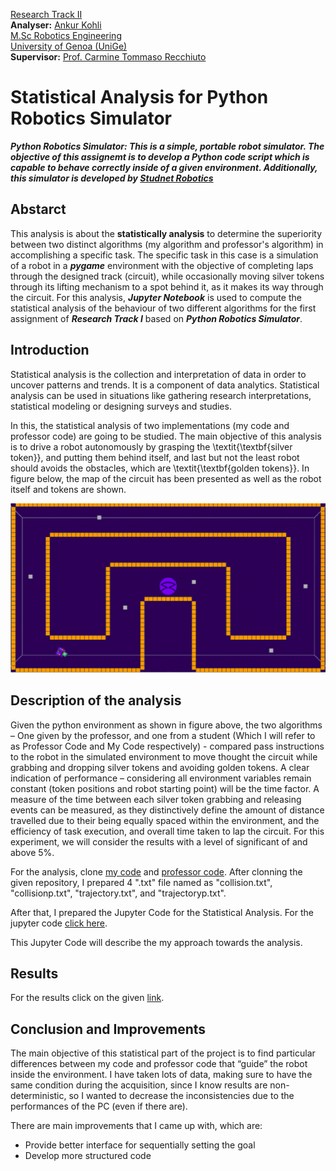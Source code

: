 [Research Track II](https://corsi.unige.it/en/off.f/2022/ins/60236)<br>
**Analyser:** [Ankur Kohli](https://github.com/ankurkohli007)<br>
[M.Sc Robotics Engineering](https://corsi.unige.it/corsi/10635)<br>
[University of Genoa (UniGe)](https://unige.it/en)<br>
**Supervisor:** [Prof. Carmine Tommaso Recchiuto](https://rubrica.unige.it/personale/UkNDWV1r)

# Statistical Analysis for Python Robotics Simulator

***Python Robotics Simulator: This is a simple, portable robot simulator. The objective of this assignemt is to develop a Python code script which is capable to behave correctly inside of a given environment. Additionally, this simulator is developed by [Studnet Robotics](https://studentrobotics.org/)***

## Abstarct

This analysis is about the **statistically analysis** to determine the superiority between two distinct algorithms (my algorithm and professor's algorithm) in accomplishing a specific task. The specific task in this case is a simulation of a robot in a ***pygame*** environment with the objective of completing laps through the designed track (circuit), while occasionally moving silver tokens through its lifting mechanism to a spot behind it, as it makes its way through the circuit. For this analysis, ***Jupyter Notebook*** is used to compute the statistical analysis of the behaviour of two different algorithms for the first assignment of ***Research Track I*** based on ***Python Robotics Simulator***.

## Introduction

Statistical analysis is the collection and interpretation of data in order to uncover patterns and trends. It is a component of data analytics. Statistical analysis can be used in situations like gathering research interpretations, statistical modeling or designing surveys and studies.

In this, the statistical analysis of two implementations (my code and professor code) are going to be studied. The main objective of this analysis is to drive a robot autonomously by grasping the \textit{\textbf{silver token}}, and putting them behind itself, and last but not the least robot should avoids the obstacles, which are \textit{\textbf{golden tokens}}. In figure below, the map of the circuit has been presented as well as the robot itself and tokens are shown.

![alt text](ImagesResults/circuit.png) 

## Description of the analysis

Given the python environment as shown in figure above, the two algorithms – One given by the professor, and one from a student (Which I will refer to as Professor Code and My Code respectively) - compared pass instructions to the robot in the simulated environment to move thought the circuit while grabbing and dropping silver tokens and avoiding golden tokens. A clear indication of performance – considering all environment variables remain constant (token positions and robot starting point) will be the time factor. A measure of the time between each silver token grabbing and releasing events can be measured, as they distinctively define the amount of distance travelled due to their being equally spaced within the environment, and the efficiency of task execution, and overall time taken to lap the circuit. For this experiment, we will consider the results with a level of significant of and above 5%.

For the analysis, clone [my code](https://github.com/ankurkohli007/Research_Track_I_Assignment_1.git) and [professor code](https://github.com/CarmineD8/python_simulator.git). After clonning the given repository, I prepared 4 ".txt" file named as "collision.txt", "collisionp.txt", "trajectory.txt", and "trajectoryp.txt". 

After that, I prepared the Jupyter Code for the Statistical Analysis. For the jupyter code [click here](StatisticsAnalysis.ipynb).

This Jupyter Code will describe the my approach towards the analysis.

## Results

For the results click on the given [link](StatisticalAnalysisReport_Ankur_Kohli.pdf). 

## Conclusion and Improvements

The main objective of this statistical part of the project is to find particular differences between my code and professor code that “guide” the robot inside the environment. I have taken lots of data, making sure to have the same condition during the acquisition, since I know results are non-deterministic, so I wanted to decrease the inconsistencies due to the performances of the PC (even if there are).

There are main improvements that I came up with, which are:

* Provide better interface for sequentially setting the goal
* Develop more structured code
